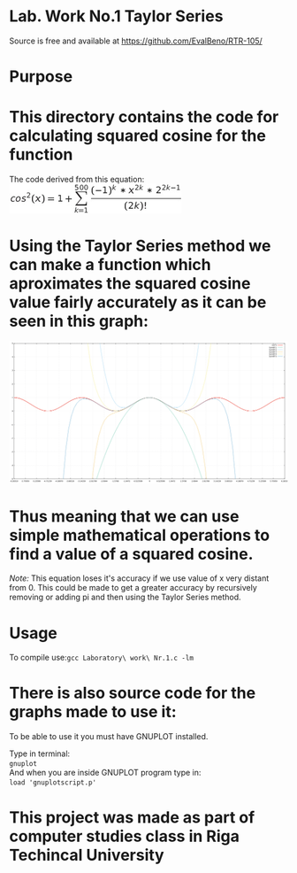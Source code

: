 
Lab. Work No.1 Taylor Series  
=

Source is free and available at https://github.com/EvalBeno/RTR-105/


Purpose
==


This directory contains the code for calculating squared cosine for the function
===

The code derived from this equation:![equation](Equation.jpg)

Using the Taylor Series method we can make a function which aproximates the squared cosine value fairly accurately as it can be seen in this graph:
===

![Graph](Graph.png)

Thus meaning that we can use simple mathematical operations to find a value of a squared cosine.
====

*Note:* This equation loses it's accuracy if we use value of x very distant from 0. This could be made to get a greater accuracy by recursively removing or adding pi and then using the Taylor Series method.


Usage
==

To compile use:`gcc Laboratory\ work\ Nr.1.c -lm`


There is also source code for the graphs made to use it:
====

To be able to use it you must have GNUPLOT installed.

Type in terminal:  
`gnuplot`  
And when you are inside GNUPLOT program type in:  
`load 'gnuplotscript.p'`  



This project was made as part of computer studies class in Riga Techincal University
=====
